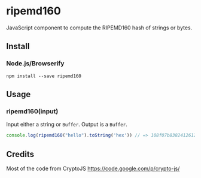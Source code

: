 ripemd160
=========

JavaScript component to compute the RIPEMD160 hash of strings or bytes.


Install
-------

### Node.js/Browserify

    npm install --save ripemd160


Usage
-----

### ripemd160(input)

Input either a string or `Buffer`. Output is a `Buffer`.

```js
console.log(ripemd160("hello").toString('hex')) // => 108f07b8382412612c048d07d13f814118445acd"
```



Credits
-------

Most of the code from CryptoJS https://code.google.com/p/crypto-js/
